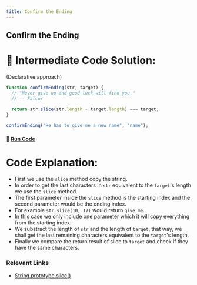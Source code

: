 ```yaml
---
title: Confirm the Ending
---
```

## Confirm the Ending



<!-- The article goes here, in GitHub-flavored Markdown. Feel free to add YouTube videos, images, and CodePen/JSBin embeds  -->
# 🌻 Intermediate Code Solution:
 (Declarative approach)

```javascript
function confirmEnding(str, target) {
  // "Never give up and good luck will find you."
  // -- Falcor
  
  return str.slice(str.length - target.length) === target;
}

confirmEnding("He has to give me a new name", "name");
```

#### 🚀 [Run Code](https://repl.it/repls/SardonicRoundAfkgaming)

# Code Explanation:
 - First we use the `slice` method copy the string.
 - In order to get the last characters in `str` equivalent to the `target`'s length we use the `slice` method.
 - The first parameter inside the `slice` method is the starting index and the second parameter would be the ending index.
 - For example `str.slice(10, 17)` would return `give me`.
 - In this case we only include one parameter which it will copy everything from the starting index.
 - We substract the length of `str` and the length of `target`, that way, we shall get the last remaining characters equivalent to the `target`'s length.
 - Finally we compare the return result of slice to `target` and check if they have the same characters.

### Relevant Links
 - [String.prototype.slice()](https://developer.mozilla.org/en-US/docs/Web/JavaScript/Reference/Global_Objects/String/slice)
